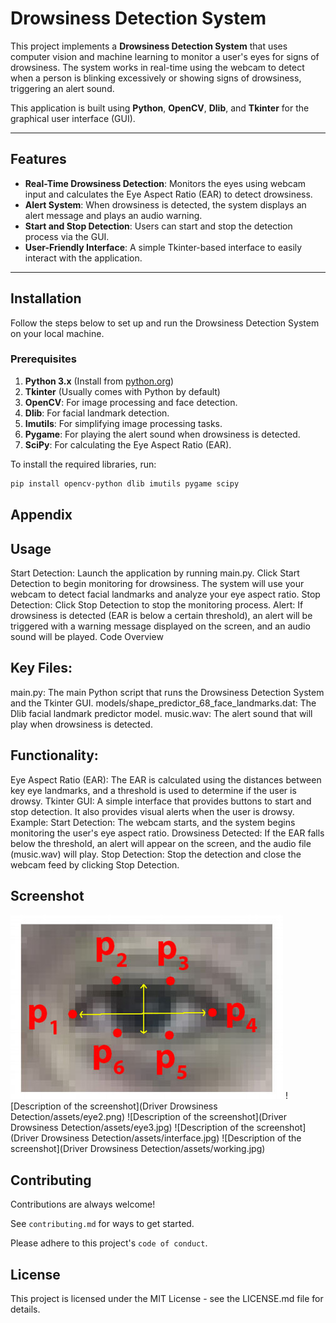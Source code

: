 
# Drowsiness Detection System

This project implements a **Drowsiness Detection System** that uses computer vision and machine learning to monitor a user's eyes for signs of drowsiness. The system works in real-time using the webcam to detect when a person is blinking excessively or showing signs of drowsiness, triggering an alert sound. 

This application is built using **Python**, **OpenCV**, **Dlib**, and **Tkinter** for the graphical user interface (GUI).

---

## Features

- **Real-Time Drowsiness Detection**: Monitors the eyes using webcam input and calculates the Eye Aspect Ratio (EAR) to detect drowsiness.
- **Alert System**: When drowsiness is detected, the system displays an alert message and plays an audio warning.
- **Start and Stop Detection**: Users can start and stop the detection process via the GUI.
- **User-Friendly Interface**: A simple Tkinter-based interface to easily interact with the application.

---



## Installation


Follow the steps below to set up and run the Drowsiness Detection System on your local machine.

### Prerequisites

1. **Python 3.x** (Install from [python.org](https://www.python.org/downloads/))
2. **Tkinter** (Usually comes with Python by default)
3. **OpenCV**: For image processing and face detection.
4. **Dlib**: For facial landmark detection.
5. **Imutils**: For simplifying image processing tasks.
6. **Pygame**: For playing the alert sound when drowsiness is detected.
7. **SciPy**: For calculating the Eye Aspect Ratio (EAR).

To install the required libraries, run:

```bash
pip install opencv-python dlib imutils pygame scipy
```

## Appendix

## Usage
Start Detection:
Launch the application by running main.py.
Click Start Detection to begin monitoring for drowsiness.
The system will use your webcam to detect facial landmarks and analyze your eye aspect ratio.
Stop Detection:
Click Stop Detection to stop the monitoring process.
Alert:
If drowsiness is detected (EAR is below a certain threshold), an alert will be triggered with a warning message displayed on the screen, and an audio sound will be played.
Code Overview
## Key Files:
main.py: The main Python script that runs the Drowsiness Detection System and the Tkinter GUI.
models/shape_predictor_68_face_landmarks.dat: The Dlib facial landmark predictor model.
music.wav: The alert sound that will play when drowsiness is detected.
## Functionality:
Eye Aspect Ratio (EAR): The EAR is calculated using the distances between key eye landmarks, and a threshold is used to determine if the user is drowsy.
Tkinter GUI: A simple interface that provides buttons to start and stop detection. It also provides visual alerts when the user is drowsy.
Example:
Start Detection:
The webcam starts, and the system begins monitoring the user's eye aspect ratio.
Drowsiness Detected:
If the EAR falls below the threshold, an alert will appear on the screen, and the audio file (music.wav) will play.
Stop Detection:
Stop the detection and close the webcam feed by clicking Stop Detection.

## Screenshot

![](https://github.com/AishwaryaChandel27/Driver-Drowsiness-Detection-System/blob/main/Driver%20Drowsiness%20Detection/assets/eye1.jpg)
![Description of the screenshot](Driver Drowsiness Detection/assets/eye2.png)
![Description of the screenshot](Driver Drowsiness Detection/assets/eye3.jpg)
![Description of the screenshot](Driver Drowsiness Detection/assets/interface.jpg)
![Description of the screenshot](Driver Drowsiness Detection/assets/working.jpg)

## Contributing

Contributions are always welcome!

See `contributing.md` for ways to get started.

Please adhere to this project's `code of conduct`.


## License
This project is licensed under the MIT License - see the LICENSE.md file for details.

